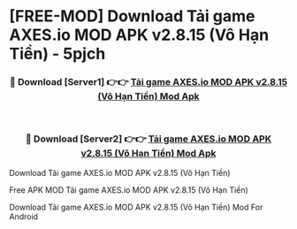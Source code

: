 # [FREE-MOD] Download Tải game AXES.io MOD APK v2.8.15 (Vô Hạn Tiền) - 5pjch


<div align="center">
<h3>🔴 Download [Server1] 👉👉 <a href="https://apk-comot.site?title=Tải_game_AXES.io_MOD_APK_v2.8.15_(Vô_Hạn_Tiền)">Tải game AXES.io MOD APK v2.8.15 (Vô Hạn Tiền) Mod Apk</a></h3><br>

<h3>🔴 Download [Server2] 👉👉 <a href="https://apk-comot.site?title=Tải_game_AXES.io_MOD_APK_v2.8.15_(Vô_Hạn_Tiền)">Tải game AXES.io MOD APK v2.8.15 (Vô Hạn Tiền) Mod Apk</a></h3>
</div>



Download Tải game AXES.io MOD APK v2.8.15 (Vô Hạn Tiền) 

Free APK MOD Tải game AXES.io MOD APK v2.8.15 (Vô Hạn Tiền) 

Download Tải game AXES.io MOD APK v2.8.15 (Vô Hạn Tiền) Mod For Android

